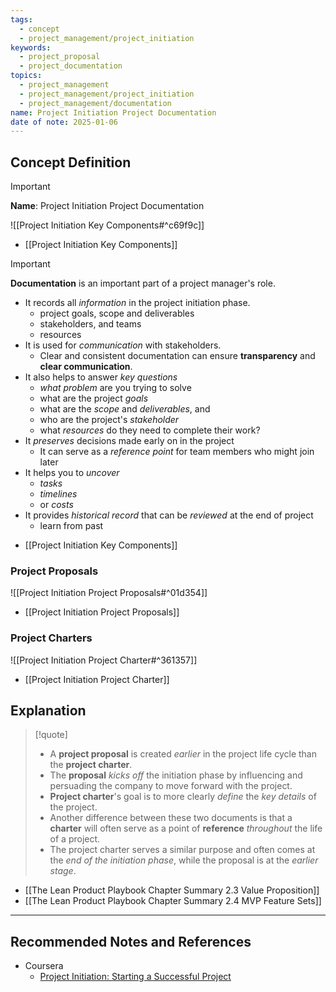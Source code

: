 ```yaml
---
tags:
  - concept
  - project_management/project_initiation
keywords:
  - project_proposal
  - project_documentation
topics:
  - project_management
  - project_management/project_initiation
  - project_management/documentation
name: Project Initiation Project Documentation
date of note: 2025-01-06
---
```


## Concept Definition

>[!important]
>**Name**: Project Initiation Project Documentation

![[Project Initiation Key Components#^c69f9c]]

- [[Project Initiation Key Components]]


>[!important]
>**Documentation** is an important part of a project manager's role.
>- It records all *information* in the project initiation phase.
>	- project goals, scope and deliverables
>	- stakeholders, and teams
>	- resources
>- It is used for *communication* with stakeholders.
>	- Clear and consistent documentation can ensure **transparency** and **clear communication**.
>- It also helps to answer *key questions*
>	- *what problem* are you trying to solve
>	- what are the project *goals*
>	- what are the *scope* and *deliverables*, and 
>	- who are the project's *stakeholder*
>	- what *resources* do they need to complete their work?
>- It *preserves* decisions made early on in the project 
>	- It can serve as a *reference point* for team members who might join later
>- It helps you to *uncover* 
>	- *tasks*
>	- *timelines*
>	- or *costs*
>- It provides *historical record* that can be *reviewed* at the end of project
>	- learn from past

- [[Project Initiation Key Components]]


### Project Proposals

![[Project Initiation Project Proposals#^01d354]]

- [[Project Initiation Project Proposals]]

### Project Charters

![[Project Initiation Project Charter#^361357]]

- [[Project Initiation Project Charter]]

## Explanation

>[!quote]
>- A **project proposal** is created *earlier* in the project life cycle than the **project charter**.
>- The **proposal** *kicks off* the initiation phase by influencing and persuading the company to move forward with the project.
>- **Project charter**'s goal is to more clearly *define* the *key details* of the project.
>- Another difference between these two documents is that a **charter** will often serve as a point of **reference** *throughout* the life of a project.
>- The project charter serves a similar purpose and often comes at the *end of the initiation phase*, while the proposal is at the *earlier stage*.



- [[The Lean Product Playbook Chapter Summary 2.3 Value Proposition]]
- [[The Lean Product Playbook Chapter Summary 2.4 MVP Feature Sets]]



-----------
##  Recommended Notes and References

- Coursera
	- [Project Initiation: Starting a Successful Project](https://www.coursera.org/learn/project-initiation-google/home/welcome)